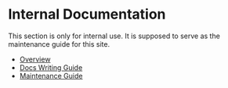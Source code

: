 # Internal Documentation

This section is only for internal use. It is supposed to serve as the maintenance guide for this site.

- [Overview](overview.md)
- [Docs Writing Guide](docs-writing-guide.md)
- [Maintenance Guide](maintenance-guide.md)

